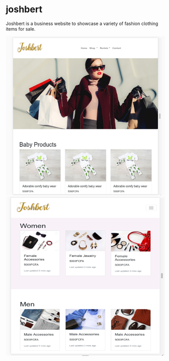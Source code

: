 # joshbert
Joshbert is a business website to showcase a variety of fashion clothing items for sale.

<img src="https://github.com/yland/joshbert/blob/master/sreenshots/joshbert-home.png" width="500" height="500">
<img src="https://github.com/yland/joshbert/blob/master/sreenshots/joshbert-lower-home-part.png" width="500" height="500">
